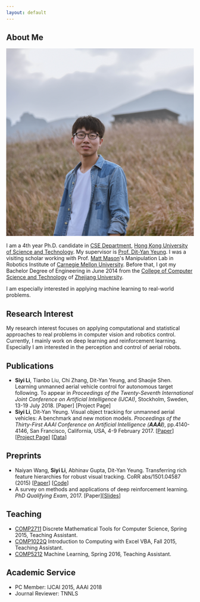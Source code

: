 ```yaml
---
layout: default
---
```


## About Me

<img class="profile-picture" src="portrait.jpg">

I am a 4th year Ph.D. candidate in [CSE Department](http://www.cse.ust.hk/), [Hong Kong University of Science and Technology](http://www.ust.hk). My supervisor is [Prof. Dit-Yan Yeung](http://www.cse.ust.hk/~dyyeung). I was a visiting scholar working with Prof. [Matt Mason](http://www.cs.cmu.edu/~mason/)'s Manipulation Lab in Robotics Institute of [Carnegie Mellon University](http://www.cmu.edu/). Before that, I got my Bachelor Degree of Engineering in June 2014 from the [College of Computer Science and Technology](http://www.cs.zju.edu.cn/) of [Zhejiang University](http://www.zju.edu.cn).

I am especially interested in applying machine learning to real-world problems.

## Research Interest

My research interest focuses on applying computational and statistical approaches to real problems in computer vision and robotics control. Currently, I mainly work on deep learning and reinforcement learning. Especially I am interested in the  perception and control of aerial robots.

## Publications

*	**Siyi Li**, Tianbo Liu, Chi Zhang, Dit-Yan Yeung, and Shaojie Shen. Learning unmanned aerial vehicle control for autonomous target following. To appear in *Proceedings of the Twenty-Seventh International Joint Conference on Artificial Intelligence (IJCAI)*, Stockholm, Sweden, 13-19 July 2018.
	[Paper] [Project Page]
*	**Siyi Li**, Dit-Yan Yeung. Visual object tracking for unmanned aerial vehicles: A benchmark and new motion models. *Proceedings of the Thirty-First AAAI Conference on Artificial Intelligence (**AAAI**)*, pp.4140-4146, San Francisco, California, USA, 4-9 February 2017.
    [[Paper](http://aaai.org/ocs/index.php/AAAI/AAAI17/paper/view/14338/14292)] [[Project Page](https://github.com/flyers/drone-tracking)] [[Data](https://www.dropbox.com/s/s1fj99s2six4lrs/DTB70.tar.gz?dl=0)]

## Preprints

*	Naiyan Wang, **Siyi Li**, Abhinav Gupta, Dit-Yan Yeung. Transferring rich feature hierarchies for robust visual tracking. CoRR abs/1501.04587 (2015)
	[[Paper](https://arxiv.org/pdf/1501.04587.pdf)] [[Code](https://www.dropbox.com/s/e34mta1wxv50n95/SODLT_release.zip?dl=0)]
*	A survey on methods and applications of deep reinforcement learning. *PhD Qualifying Exam*, 2017.
	[Paper][[Slides](http://lisiyi.me/paper/PQE_DRL_slides.pdf)]

## Teaching

* 	[COMP2711](https://course.cse.ust.hk/comp2711/) Discrete Mathematical Tools for Computer Science,
	Spring 2015, Teaching Assistant.
* 	[COMP1022Q](https://course.cse.ust.hk/comp1022q/) Introduction to Computing with Excel VBA,
	Fall 2015, Teaching Assistant.
*	[COMP5212](https://course.cse.ust.hk/comp5212/) Machine Learning,
	Spring 2016, Teaching Assistant.

## Academic Service
*	PC Member: IJCAI 2015, AAAI 2018
*	Journal Reviewer: TNNLS
